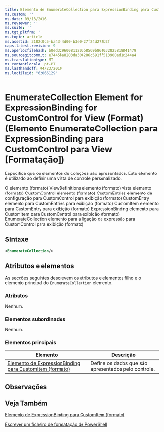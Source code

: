 ```yaml
---
title: Elemento de EnumerateCollection para ExpressionBinding para CustomControl para exibição (formato) | Documentos da Microsoft
ms.custom: ''
ms.date: 09/13/2016
ms.reviewer: ''
ms.suite: ''
ms.tgt_pltfrm: ''
ms.topic: article
ms.assetid: 3182c0c5-ba43-4d00-b3e0-27f24d272b2f
caps.latest.revision: 9
ms.openlocfilehash: b0ed329600811206b8569b864032825818841479
ms.sourcegitcommit: e7445ba8203da304286c591ff513900ad1c244a4
ms.translationtype: MT
ms.contentlocale: pt-PT
ms.lasthandoff: 04/23/2019
ms.locfileid: "62066129"
---
```

# <a name="enumeratecollection-element-for-expressionbinding-for-customcontrol-for-view-format"></a>EnumerateCollection Element for ExpressionBinding for CustomControl for View (Format) (Elemento EnumerateCollection para ExpressionBinding para CustomControl para View [Formatação])

Especifica que os elementos de coleções são apresentados. Este elemento é utilizado ao definir uma vista de controle personalizado.

O elemento (formato) ViewDefinitions elemento (formato) vista elemento (formato) CustomControl elemento (formato) CustomEntries elemento de configuração para CustomControl para exibição (formato) CustomEntry elemento para CustomEntries para exibição (formato) CustomItem elemento para CustomEntry para exibição (formato) ExpressionBinding elemento para CustomItem para CustomControl para exibição (formato) EnumerateCollection elemento para a ligação de expressão para CustomControl para exibição (formato)

## <a name="syntax"></a>Sintaxe

```xml
<EnumerateCollection/>
```

## <a name="attributes-and-elements"></a>Atributos e elementos

As secções seguintes descrevem os atributos e elementos filho e o elemento principal do `EnumerateCollection` elemento.

### <a name="attributes"></a>Atributos

Nenhum.

### <a name="child-elements"></a>Elementos subordinados

Nenhum.

### <a name="parent-elements"></a>Elementos principais

|Elemento|Descrição|
|-------------|-----------------|
|[Elemento de ExpressionBinding para CustomItem (formato)](./expressionbinding-element-for-customitem-for-controls-for-configuration-format.md)|Define os dados que são apresentados pelo controle.|

## <a name="remarks"></a>Observações

## <a name="see-also"></a>Veja Também

[Elemento de ExpressionBinding para CustomItem (formato)](./expressionbinding-element-for-customitem-for-controls-for-configuration-format.md)

[Escrever um ficheiro de formatação de PowerShell](./writing-a-powershell-formatting-file.md)
